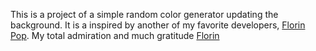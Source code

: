 This is a project of a simple random color generator updating the background. It is a inspired by another of my favorite developers, <a href=" Github: https://github.com/florinpop17" target="_blank" rel="noopener noreferrer">Florin Pop</a>. My total admiration and much gratitude <a href=" Github: https://github.com/florinpop17" target="_blank" rel="noopener noreferrer">Florin</a>
